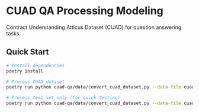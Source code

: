 # CUAD QA Processing Modeling

Contract Understanding Atticus Dataset (CUAD) for question answering tasks.

## Quick Start

```bash
# Install dependencies
poetry install

# Process CUAD dataset
poetry run python cuad-qa/data/convert_cuad_dataset.py --data-file cuad-qa/raw_data/CUADv1.json

# Process test set only (for quick testing)
poetry run python cuad-qa/data/convert_cuad_dataset.py --data-file cuad-qa/raw_data/test.json --max-contracts 5
```
